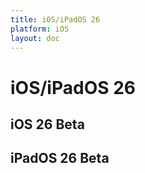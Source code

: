 ```yaml
---
title: iOS/iPadOS 26
platform: iOS
layout: doc
---
```


# iOS/iPadOS 26

## iOS 26 Beta

<BetaFeatures 
  title="iOS 26" 
  platform="iOS"
/>

## iPadOS 26 Beta

<BetaFeatures 
  title="iPadOS 26" 
  platform="iPadOS"
/>
